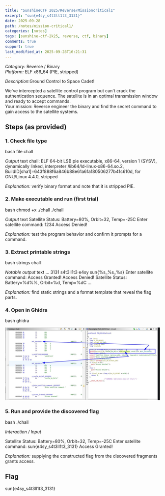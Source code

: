 ```yaml
---
title: "SunshineCTF 2025/Reverse/Missioncritical1"
excerpt: "sun{e4sy_s4t3ll1t3_3131}"
date: 2025-09-28
path: /notes/mission-critical1/
categories: [notes]
tags: [sunshine-ctf-2k25, reverse, ctf, binary]
comments: true
support: true
last_modified_at: 2025-09-28T16:21:31
---
```


*Category:* Reverse / Binary   
*Platform:* ELF x86_64 (PIE, stripped)

*Description*:Ground Control to Space Cadet!

We've intercepted a satellite control program but can't crack the authentication sequence. The satellite is in an optimal transmission window and ready to accept commands.  
Your mission: Reverse engineer the binary and find the secret command to gain access to the satellite systems.

## Steps (as provided)

### 1. Check file type
bash
file chall

*Output*
text
chall: ELF 64-bit LSB pie executable, x86-64, version 1 (SYSV), dynamically linked, interpreter /lib64/ld-linux-x86-64.so.2, BuildID[sha1]=643f888f6a846b88e61a61a180506277b41c610d, for GNU/Linux 4.4.0, stripped

*Explanation:* verify binary format and note that it is stripped PIE.

### 2. Make executable and run (first trial)
bash
chmod +x ./chall
./chall

*Output*
text
Satellite Status: Battery=80%, Orbit=32, Temp=-25C
Enter satellite command: 1234
Access Denied!

*Explanation:* test the program behavior and confirm it prompts for a command.

### 3. Extract printable strings
bash
strings chall

*Notable output*
text
...
3131
s4t3ll1t3
e4sy
sun{%s_%s_%s}
Enter satellite command:
Access Granted!
Access Denied!
Satellite Status: Battery=%d%%, Orbit=%d, Temp=%dC
...

*Explanation:* find static strings and a format template that reveal the flag parts.

### 4. Open in Ghidra
bash
ghidra

![Ghidra view of .rodata](./ghidra.png)


### 5. Run and provide the discovered flag
bash
./chall

*Interaction / Input*

Satellite Status: Battery=80%, Orbit=32, Temp=-25C
Enter satellite command: sun{e4sy_s4t3ll1t3_3131}
Access Granted!

*Explanation:* supplying the constructed flag from the discovered fragments grants access.

## Flag

sun{e4sy_s4t3ll1t3_3131}
